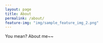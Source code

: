 ```yaml
---
layout: page
title: About
permalink: /about/
feature-img: "img/sample_feature_img_2.png"
---
```

You mean? About me~~
